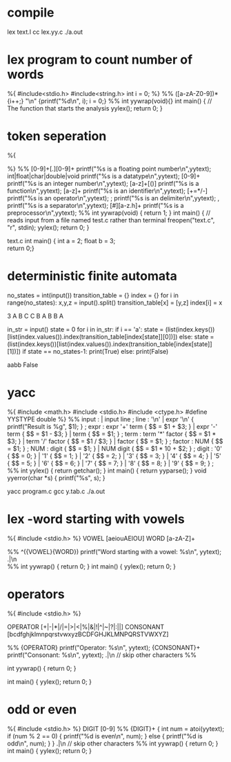 # compile

lex text.l
cc lex.yy.c
./a.out

# lex program to count number of words
%{ 
#include<stdio.h> 
#include<string.h> 
int i = 0; 
%} 
%% 
([a-zA-Z0-9])* {i++;} 
"\n" {printf("%d\n", i); i = 0;} 
%% 
int yywrap(void){} 
int main() 
{ 
	// The function that starts the analysis 
	yylex(); 
	return 0; 
} 

# token seperation
%{

%}
%%
[0-9]+[.][0-9]+ printf("%s is a floating point number\n",yytext);
int|float|char|double|void printf("%s is a datatype\n",yytext);
[0-9]+ printf("%s is an integer number\n",yytext);
[a-z]+[()] printf("%s is a function\n",yytext);
[a-z]+ printf("%s is an identifier\n",yytext);
[+=*/-] printf("%s is an operator\n",yytext);
; printf("%s is an delimiter\n",yytext);
, printf("%s is a separator\n",yytext);
[#][a-z\.h]+ printf("%s is a preprocessor\n",yytext);
%%
int yywrap(void)
{
        return 1;
}
int main()
{
  // reads input from a file named test.c rather than terminal
  freopen("text.c", "r", stdin);
        yylex();
        return 0;
}



text.c
int main()
{
int a = 2;
float b = 3;  
return 0;}

# deterministic finite automata

no_states = int(input())
transition_table = {}
index = {}
for i in range(no_states):
  x,y,z = input().split()
  transition_table[x] = [y,z]
  index[i] = x

  3
A B C
C B A
B B A

in_str = input()
state = 0
for i in in_str:
  if i == 'a':
    state = (list(index.keys())[list(index.values()).index(transition_table[index[state]][0])])
  else:
    state = (list(index.keys())[list(index.values()).index(transition_table[index[state]][1])])
if state == no_states-1:
  print(True)
else:
  print(False)

aabb
False

# yacc 

%{
#include <math.h>
#include <stdio.h>
#include <ctype.h>
#define YYSTYPE double
%}
%%
input :
    | input line
    ;
line : '\n'
    | expr '\n' { printf("Result is %g", $1); }
    ;
expr : expr '+' term { $$ = $1 + $3; }
     | expr '-' term { $$ = $1 - $3; }
     | term { $$ = $1; }
     ;
term : term '*' factor { $$ = $1 * $3; }
     | term '/' factor { $$ = $1 / $3; }
     | factor { $$ = $1; }
     ;
factor : NUM { $$ = $1; }
       ;
NUM : digit { $$ = $1; }
    | NUM digit { $$ = $1 * 10 + $2; }
    ;
digit : '0' { $$ = 0; }
      | '1' { $$ = 1; }
      | '2' { $$ = 2; }
      | '3' { $$ = 3; }
      | '4' { $$ = 4; }
      | '5' { $$ = 5; }
      | '6' { $$ = 6; }
      | '7' { $$ = 7; }
      | '8' { $$ = 8; }
      | '9' { $$ = 9; }
      ;
%%
int yylex() {
    return getchar();
}
int main() {
    return yyparse();
}
void yyerror(char *s) {
    printf("%s", s);
}

yacc program.c
gcc y.tab.c
./a.out

# lex -word starting with vowels

%{
#include <stdio.h>
%}
VOWEL [aeiouAEIOU]
WORD [a-zA-Z]+

%%
^({VOWEL}{WORD})    printf("Word starting with a vowel: %s\n", yytext);
.|\n                
%%
int yywrap() {
    return 0;
}
int main() {
    yylex();
    return 0;
}

# operators

%{
#include <stdio.h>
%}

OPERATOR [+|\-|*|/|=|>|<|%|&|!|^|~|\?|:|\|]
CONSONANT [bcdfghjklmnpqrstvwxyzBCDFGHJKLMNPQRSTVWXYZ]

%%
{OPERATOR}      printf("Operator: %s\n", yytext);
{CONSONANT}+    printf("Consonant: %s\n", yytext);
.|\n            // skip other characters
%%

int yywrap() {
    return 0;
}

int main() {
    yylex();
    return 0;
}

# odd or even
%{
#include <stdio.h>
%}
DIGIT [0-9]
%%
{DIGIT}+ {
    int num = atoi(yytext);
    if (num % 2 == 0) {
        printf("%d is even\n", num);
    } else {
        printf("%d is odd\n", num);
    }
}
.|\n    // skip other characters
%%
int yywrap() {
    return 0;
}
int main() {
    yylex();
    return 0;
}


